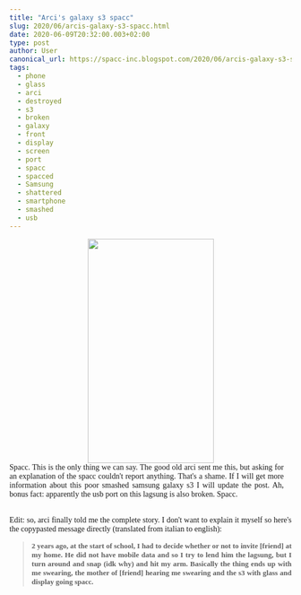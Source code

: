 ```yaml
---
title: "Arci's galaxy s3 spacc"
slug: 2020/06/arcis-galaxy-s3-spacc.html
date: 2020-06-09T20:32:00.003+02:00
type: post
author: User
canonical_url: https://spacc-inc.blogspot.com/2020/06/arcis-galaxy-s3-spacc.html
tags: 
  - phone
  - glass
  - arci
  - destroyed
  - s3
  - broken
  - galaxy
  - front
  - display
  - screen
  - port
  - spacc
  - spacced
  - Samsung
  - shattered
  - smartphone
  - smashed
  - usb
---
```


<div class="separator" style="clear: both; text-align: center;"><div class="separator" style="clear: both; text-align: center;"><span style="font-family: verdana;"><a href="https://blogger.googleusercontent.com/img/b/R29vZ2xl/AVvXsEgDePhI_Zaj-2aNm3-0IA63sn0ohDwNmOuNk6vxmWgUipuauWy-Lacowz8w60xNoJ_U2re7eACdQjpYrmZhOguD3y2CDx-hU3KlgwW3atNmBCztUXLzulQSOMW6UDE-cZW2yAHIiVSyGkim/s1280/photo_2020-06-09_20-35-21.jpg" style="margin-left: 1em; margin-right: 1em;"><img border="0" data-original-height="1280" data-original-width="720" height="400" src="https://blogger.googleusercontent.com/img/b/R29vZ2xl/AVvXsEgDePhI_Zaj-2aNm3-0IA63sn0ohDwNmOuNk6vxmWgUipuauWy-Lacowz8w60xNoJ_U2re7eACdQjpYrmZhOguD3y2CDx-hU3KlgwW3atNmBCztUXLzulQSOMW6UDE-cZW2yAHIiVSyGkim/w225-h400/photo_2020-06-09_20-35-21.jpg" width="225" /></a></span></div><span style="font-family: verdana;"><span style="font-family: &quot;verdana&quot;; margin-left: 1em; margin-right: 1em;"></span></span></div><div class="separator" style="clear: both; text-align: justify;"><span style="font-family: verdana;"><span style="clear: left; float: left; font-family: &quot;verdana&quot;; margin-bottom: 1em; margin-right: 1em;">Spacc. This is the only thing we can say. The good old arci sent me this, but asking for an explanation of the spacc couldn't report anything. That's a shame. If I will get more information about this poor smashed samsung galaxy s3 I will update the post. Ah, bonus fact: apparently the usb port on this lagsung is also broken. Spacc.</span></span></div><div class="separator" style="clear: both; text-align: justify;"><span style="font-family: verdana;"><br /></span></div><div class="separator" style="clear: both; text-align: justify;"><span style="font-family: verdana;">Edit: so, arci finally told me the complete story. I don't want to explain it myself so here's the copypasted message directly (translated from italian to english):</span></div><blockquote><div class="separator" style="clear: both; text-align: justify;"><b><font size="2"><span style="font-family: verdana;">2 years ago, at the start of school, I had to decide whether or not to invite [friend] at my home. He did not have mobile data and so I try to lend him the lagsung, but I turn around and snap (idk why) and hit my arm. Basically the thing ends up with me swearing, the mother of [friend] hearing me swearing and the s3 with glass and display going spacc.</span></font></b><br /><span style="font-family: verdana;"><span style="clear: left; float: left; font-family: &quot;verdana&quot;; margin-bottom: 1em; margin-right: 1em;"></span><span></span><span></span></span></div></blockquote><div></div>


